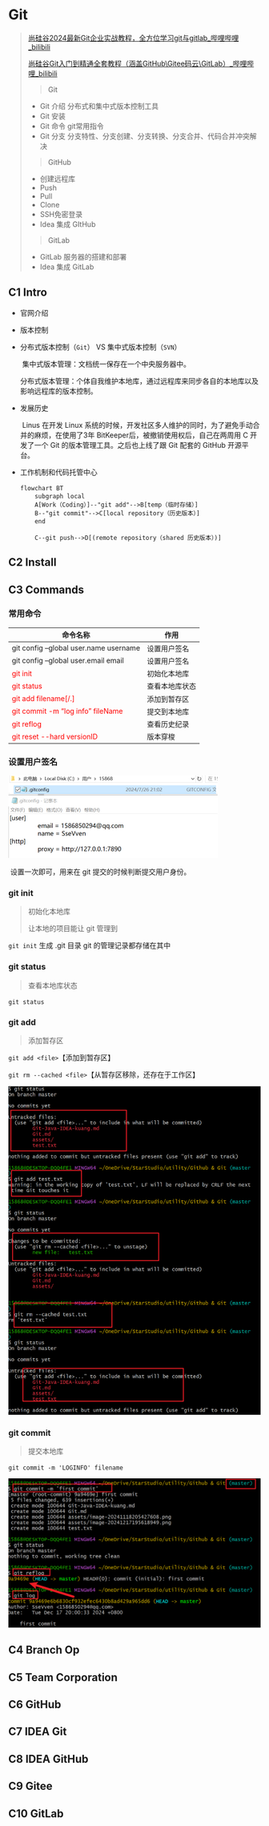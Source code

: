 # Git

> [尚硅谷2024最新Git企业实战教程，全方位学习git与gitlab_哔哩哔哩_bilibili](https://www.bilibili.com/video/BV1NK421Y7XZ/?spm_id_from=333.1245.0.0&vd_source=b14ac361c3cb3cf90bbddfb7e831b92a)
>
> [尚硅谷Git入门到精通全套教程（涵盖GitHub\Gitee码云\GitLab）_哔哩哔哩_bilibili](https://www.bilibili.com/video/BV1vy4y1s7k6/?spm_id_from=333.337.search-card.all.click&vd_source=b14ac361c3cb3cf90bbddfb7e831b92a)
>
> > Git
>
> + Git 介绍  分布式和集中式版本控制工具
> + Git 安装
> + Git 命令 git常用指令
> + Git 分支 分支特性、分支创建、分支转换、分支合并、代码合并冲突解决
>
> > GitHub
>
> + 创建远程库
> + Push
> + Pull
> + Clone
> + SSH免密登录
> + Idea 集成 GItHub
>
> > GitLab
>
> + GitLab 服务器的搭建和部署
> + Idea 集成 GitLab

## C1 Intro

+ 官网介绍

+ 版本控制

+ 分布式版本控制（`Git`） VS 集中式版本控制（`SVN`）

  ​	集中式版本管理：文档统一保存在一个中央服务器中。

  ​	分布式版本管理：个体自我维护本地库，通过远程库来同步各自的本地库以及影响远程库的版本控制。
+ 发展历史

  ​	Linus 在开发 Linux 系统的时候，开发社区多人维护的同时，为了避免手动合并的麻烦，在使用了3年 BitKeeper后，被撤销使用权后，自己在两周用 C 开发了一个 Git 的版本管理工具。之后也上线了跟 Git 配套的 GitHub 开源平台。
+ 工作机制和代码托管中心

  ```mermaid
  flowchart BT
      subgraph local
      A[Work（Coding）]--"git add"-->B[temp（临时存储）]
      B--"git commit"-->C[local repository（历史版本）]
      end
      
      C--git push-->D[(remote repository（shared 历史版本）)]
  
  ```

## C2 Install

## C3 Commands

### 常用命令

| 命令名称                                                     | 作用           |
| ------------------------------------------------------------ | -------------- |
| git config –global user.name username                        | 设置用户签名   |
| git config –global user.email email                          | 设置用户签名   |
| <span style="color:red;">git init</span>                     | 初始化本地库   |
| <span style="color:red;">git status</span>                   | 查看本地库状态 |
| <span style="color:red;">git add filename[/.]</span>         | 添加到暂存区   |
| <span style="color:red;">git commit -m “log info” fileName</span> | 提交到本地库   |
| <span style="color:red;">git reflog</span>                   | 查看历史纪录   |
| <span style="color:red;">git reset --hard versionID</span>   | 版本穿梭       |

### 设置用户签名

<img src="./assets/image-20241118205427608.png" alt="image-20241118205427608" style="zoom:50%;" />

​	设置一次即可，用来在 git 提交的时候判断提交用户身份。

### git init

> 初始化本地库
>
> 让本地的项目能让 git 管理到

`git init` 生成 .git 目录  git 的管理记录都存储在其中

### git status

> 查看本地库状态

`git status`

### git add

> 添加暂存区

`git add <file>`【添加到暂存区】

`git rm --cached <file>`【从暂存区移除，还存在于工作区】

![image-20241217195618949](./assets/image-20241217195618949.png)

### git commit

> 提交本地库

`git commit -m 'LOGINFO' filename`

![image-20241217200413572](./assets/image-20241217200413572.png)



## C4 Branch Op

## C5 Team Corporation

## C6 GitHub

## C7 IDEA Git

## C8 IDEA GitHub

## C9 Gitee

## C10 GitLab

